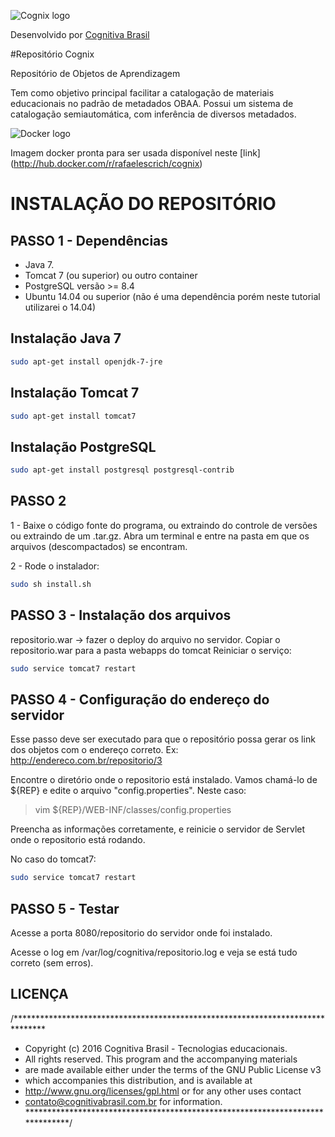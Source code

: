 ![Cognix logo](http://i.imgur.com/zgvtNms.png?1)

Desenvolvido por [Cognitiva Brasil](http://cognitivabrasil.com.br/)

#Repositório Cognix

Repositório de Objetos de Aprendizagem

Tem como objetivo principal facilitar a catalogação de materiais educacionais no padrão de metadados OBAA.
Possui um sistema de catalogação semiautomática, com inferência de diversos metadados.

![Docker logo](http://i.imgur.com/mVcYmrO.png)

Imagem docker pronta para ser usada disponível neste [link] (http://hub.docker.com/r/rafaelescrich/cognix)


INSTALAÇÃO DO REPOSITÓRIO
===================================================================================

PASSO 1 - Dependências
-----------------------------------------------------------------------------------

 * Java 7.
 * Tomcat 7 (ou superior) ou outro container
 * PostgreSQL versão >= 8.4
 * Ubuntu 14.04 ou superior (não é uma dependência porém neste tutorial utilizarei o 14.04)

Instalação Java 7
------------------------------------------------------------------------------------
```bash
sudo apt-get install openjdk-7-jre
```

Instalação Tomcat 7
------------------------------------------------------------------------------------
```bash
sudo apt-get install tomcat7
```

Instalação PostgreSQL
------------------------------------------------------------------------------------
```bash
sudo apt-get install postgresql postgresql-contrib
```

PASSO 2
------------------------------------------------------------------------------------

1 - Baixe o código fonte do programa, ou extraindo do controle de versões ou extraindo 
de um .tar.gz. Abra um terminal e entre na pasta em que os arquivos (descompactados) 
se encontram.

2 - Rode o instalador:
```bash
sudo sh install.sh
```


PASSO 3 - Instalação dos arquivos
-------------------------------------------------------------------------------------

repositorio.war -> fazer o deploy do arquivo no servidor.
    Copiar o repositorio.war para a pasta webapps do tomcat
    Reiniciar o serviço: 
```bash
sudo service tomcat7 restart
```


PASSO 4 - Configuração do endereço do servidor
-------------------------------------------------------------------------------------

Esse passo deve ser executado para que o repositório possa gerar os link dos objetos com o endereço correto. Ex: http://endereco.com.br/repositorio/3

Encontre o diretório onde o repositorio está instalado. Vamos chamá-lo
de ${REP} e edite o arquivo "config.properties". Neste caso:

>    vim ${REP}/WEB-INF/classes/config.properties

Preencha as informações corretamente, e reinicie o servidor de Servlet onde o repositorio está rodando. 

No caso do tomcat7:
```bash
sudo service tomcat7 restart
```


PASSO 5 - Testar
------------------------------------------------------------------------------------------

Acesse a porta 8080/repositorio do servidor onde foi instalado.

Acesse o log em /var/log/cognitiva/repositorio.log e veja se está tudo correto (sem erros).

LICENÇA 
------------------------------------------------------------------------------------------
/*******************************************************************************
 * Copyright (c) 2016 Cognitiva Brasil - Tecnologias educacionais.
 * All rights reserved. This program and the accompanying materials
 * are made available either under the terms of the GNU Public License v3
 * which accompanies this distribution, and is available at
 * http://www.gnu.org/licenses/gpl.html or for any other uses contact 
 * contato@cognitivabrasil.com.br for information.
 ******************************************************************************/

